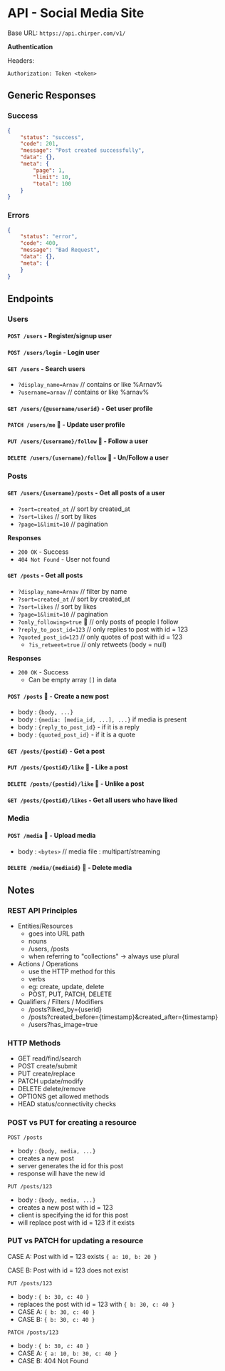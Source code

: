 # API - Social Media Site

Base URL: `https://api.chirper.com/v1/`

**Authentication** 

Headers:
```http
Authorization: Token <token>
```

## Generic Responses

### Success 

```json
{
    "status": "success",
    "code": 201,
    "message": "Post created successfully",
    "data": {},
    "meta": {
        "page": 1,
        "limit": 10,
        "total": 100
    }
}
```


### Errors

```json
{
    "status": "error",
    "code": 400,
    "message": "Bad Request",
    "data": {},
    "meta": {
    }
}
```

## Endpoints

### Users 

#### `POST /users` - Register/signup user

#### `POST /users/login` - Login user

#### `GET /users` - Search users
 - `?display_name=Arnav` // contains or like %Arnav%
 - `?username=arnav` // contains or like %arnav%

#### `GET /users/{@username/userid}` - Get user profile

#### `PATCH /users/me` 🔐 - Update user profile

#### `PUT /users/{username}/follow` 🔐 - Follow a user

#### `DELETE /users/{username}/follow` 🔐 - Un/Follow a user

### Posts 

#### `GET /users/{username}/posts` - Get all posts of a user
 - `?sort=created_at` // sort by created_at
 - `?sort=likes` // sort by likes
 - `?page=1&limit=10` // pagination

**Responses**
- `200 OK` - Success
- `404 Not Found` - User not found

#### `GET /posts` - Get all posts
 - `?display_name=Arnav` // filter by name
 - `?sort=created_at` // sort by created_at
 - `?sort=likes` // sort by likes
 - `?page=1&limit=10` // pagination
 - `?only_following=true` 🔐 // only posts of people I follow
 - `?reply_to_post_id=123` // only replies to post with id = 123
 - `?quoted_post_id=123` // only quotes of post with id = 123
   - `?is_retweet=true` // only retweets (body = null)

**Responses**
- `200 OK` - Success
  - Can be empty array `[]` in data

#### `POST /posts` 🔐 - Create a new post
 - body : `{body, ...}`
 - body : `{media: [media_id, ...], ...}` if media is present
 - body : `{reply_to_post_id}` - if it is a reply 
 - body : `{quoted_post_id}` - if it is a quote

#### `GET /posts/{postid}` - Get a post

#### `PUT /posts/{postid}/like` 🔐 - Like a post

#### `DELETE /posts/{postid}/like` 🔐 - Unlike a post

#### `GET /posts/{postid}/likes` - Get all users who have liked

### Media

#### `POST /media` 🔐 - Upload media
 - body : `<bytes>` // media file : multipart/streaming

#### `DELETE /media/{mediaid}` 🔐 - Delete media

## Notes

### REST API Principles 

- Entities/Resources 
  - goes into URL path 
  - nouns
  - /users, /posts 
  - when referring to "collections" -> always use plural
- Actions / Operations 
  - use the HTTP method for this 
  - verbs
  - eg: create, update, delete
  - POST, PUT, PATCH, DELETE
- Qualifiers / Filters / Modifiers
  - /posts?liked_by={userid}
  - /posts?created_before={timestamp}&created_after={timestamp}
  - /users?has_image=true

### HTTP Methods

- GET                   read/find/search
- POST                  create/submit 
- PUT                   create/replace
- PATCH                 update/modify
- DELETE                delete/remove
- OPTIONS               get allowed methods
- HEAD                  status/connectivity checks

### POST vs PUT for creating a resource

`POST /posts` 
 - body : `{body, media, ...}`
 - creates a new post
 - server generates the id for this post 
 - response will have the new id

`PUT /posts/123`
 - body : `{body, media, ...}`
 - creates a new post with id = 123 
 - client is specifying the id for this post
 - will replace post with id = 123 if it exists

### PUT vs PATCH for updating a resource

CASE A: Post with id = 123 exists
`{ a: 10, b: 20 }`

CASE B: Post with id = 123 does not exist 

`PUT /posts/123`
 - body : `{ b: 30, c: 40 }`
 - replaces the post with id = 123 with `{ b: 30, c: 40 }`
 - CASE A: `{ b: 30, c: 40 }`
 - CASE B: `{ b: 30, c: 40 }`

`PATCH /posts/123`
 - body : `{ b: 30, c: 40 }`
 - CASE A: `{ a: 10, b: 30, c: 40 }`
 - CASE B: 404 Not Found
